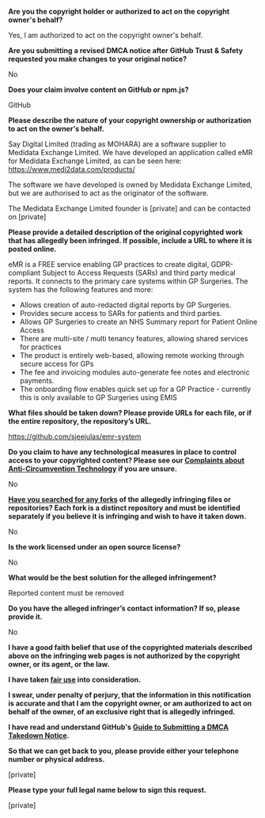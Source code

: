 **Are you the copyright holder or authorized to act on the copyright owner's behalf?**

Yes, I am authorized to act on the copyright owner's behalf.

**Are you submitting a revised DMCA notice after GitHub Trust & Safety requested you make changes to your original notice?**

No

**Does your claim involve content on GitHub or npm.js?**

GitHub

**Please describe the nature of your copyright ownership or authorization to act on the owner's behalf.**

Say Digital Limited (trading as MOHARA) are a software supplier to Medidata Exchange Limited. We have developed an application called eMR for Medidata Exchange Limited, as can be seen here: https://www.medi2data.com/products/

The software we have developed is owned by Medidata Exchange Limited, but we are authorised to act as the originator of the software.

The Medidata Exchange Limited founder is [private] and can be contacted on [private]

**Please provide a detailed description of the original copyrighted work that has allegedly been infringed. If possible, include a URL to where it is posted online.**

eMR is a FREE service enabling GP practices to create digital, GDPR-compliant Subject to Access Requests (SARs) and third party medical reports. It connects to the primary care systems within GP Surgeries. The system has the following features and more:  
- Allows creation of auto-redacted digital reports by GP Surgeries.  
- Provides secure access to SARs for patients and third parties.  
- Allows GP Surgeries to create an NHS Summary report for Patient Online Access  
- There are multi-site / multi tenancy features, allowing shared services for practices  
- The product is entirely web-based, allowing remote working through secure access for GPs  
- The fee and invoicing modules auto-generate fee notes and electronic payments. 
- The onboarding flow enables quick set up for a GP Practice - currently this is only available to GP Surgeries using EMIS  

**What files should be taken down? Please provide URLs for each file, or if the entire repository, the repository’s URL.**

https://github.com/sjeejulas/emr-system

**Do you claim to have any technological measures in place to control access to your copyrighted content? Please see our <a href="https://docs.github.com/articles/guide-to-submitting-a-dmca-takedown-notice#complaints-about-anti-circumvention-technology">Complaints about Anti-Circumvention Technology</a> if you are unsure.**

No

**<a href="https://docs.github.com/articles/dmca-takedown-policy#b-what-about-forks-or-whats-a-fork">Have you searched for any forks</a> of the allegedly infringing files or repositories? Each fork is a distinct repository and must be identified separately if you believe it is infringing and wish to have it taken down.**

No

**Is the work licensed under an open source license?**

No

**What would be the best solution for the alleged infringement?**

Reported content must be removed

**Do you have the alleged infringer’s contact information? If so, please provide it.**

No

**I have a good faith belief that use of the copyrighted materials described above on the infringing web pages is not authorized by the copyright owner, or its agent, or the law.**

**I have taken <a href="https://www.lumendatabase.org/topics/22">fair use</a> into consideration.**

**I swear, under penalty of perjury, that the information in this notification is accurate and that I am the copyright owner, or am authorized to act on behalf of the owner, of an exclusive right that is allegedly infringed.**

**I have read and understand GitHub's <a href="https://docs.github.com/articles/guide-to-submitting-a-dmca-takedown-notice/">Guide to Submitting a DMCA Takedown Notice</a>.**

**So that we can get back to you, please provide either your telephone number or physical address.**

[private]

**Please type your full legal name below to sign this request.**

[private]
